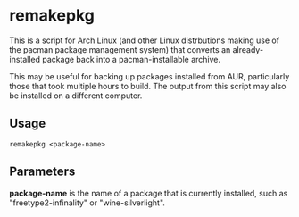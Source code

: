 remakepkg
=========

This is a script for Arch Linux (and other Linux distrbutions making use of the pacman package management system) that converts an already-installed package back into a pacman-installable archive.

This may be useful for backing up packages installed from AUR, particularly those that took multiple hours to build. The output from this script may also be installed on a different computer.

Usage
-----

    remakepkg <package-name>

Parameters
----------

__package-name__ is the name of a package that is currently installed, such as "freetype2-infinality" or "wine-silverlight".
